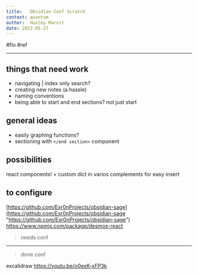 ```yaml
---
title:   Obsidian Conf Scratch
context: quantum
author:  Huxley Marvit
date: 2022-05-27
---
```


#flo  #ref 

***

## things that need work
- navigating | index only search?
- creating new notes (a hassle)
- naming conventions 
- being able to start and end sections? not just start

## general ideas
- easily graphing functions?
- sectioning with `</end section>` component

## possibilities
react components! + custom dict in varios complements for easy insert

## to configure
[https://github.com/Exr0nProjects/obsidian-sage](https://github.com/Exr0nProjects/obsidian-sage "https://github.com/Exr0nProjects/obsidian-sage")
https://www.npmjs.com/package/desmos-react

> needs conf
*** 
> done conf

excalidraw https://youtu.be/o0exK-xFP3k





